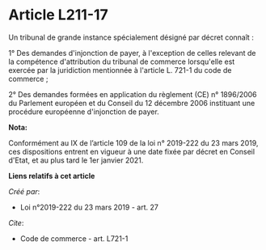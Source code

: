 # Article L211-17

Un tribunal de grande instance spécialement désigné par décret connaît :

1° Des demandes d'injonction de payer, à l'exception de celles relevant de la compétence d'attribution du tribunal de
commerce lorsqu'elle est exercée par la juridiction mentionnée à l'article L. 721-1 du code de commerce ;

2° Des demandes formées en application du règlement (CE) n° 1896/2006 du Parlement européen et du Conseil du 12 décembre 2006
instituant une procédure européenne d'injonction de payer.

**Nota:**

Conformément au IX de l’article 109 de la loi n° 2019-222 du 23 mars 2019, ces dispositions entrent en vigueur à une date
fixée par décret en Conseil d'Etat, et au plus tard le 1er janvier 2021.

**Liens relatifs à cet article**

_Créé par_:

  - Loi n°2019-222 du 23 mars 2019 - art. 27

_Cite_:

  - Code de commerce - art. L721-1

